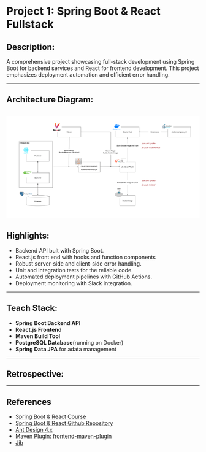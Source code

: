 # Project 1: Spring Boot & React Fullstack 


## Description:
A comprehensive project showcasing full-stack development using Spring Boot for backend services and React for frontend development. 
This project emphasizes deployment automation and efficient error handling. 

--- 

## Architecture Diagram:
![springboot-react-fullstack.png](docs/springboot-react-fullstack.png)
--- 

## Highlights: 
- Backend API bult with Spring Boot. 
- React.js front end with hooks and function components 
- Robust server-side and client-side error handling. 
- Unit and integration tests for the reliable code. 
- Automated deployment pipelines with GitHub Actions. 
- Deployment monitoring with Slack integration. 

--- 

## Teach Stack: 
- **Spring Boot Backend API**
- **React.js Frontend**
- **Maven Build Tool**
- **PostgreSQL Database**(running on Docker)
- **Spring Data JPA** for adata management

---

## Retrospective:


--- 

## References 
- [Spring Boot & React Course](https://www.amigoscode.com/p/full-stack-spring-boot-react)
- [Spring Boot & React Github Repository](https://github.com/amigoscode/spring-boot-react-fullstack)
- [Ant Design 4.x](https://4x.ant.design/components/overview/)
- [Maven Plugin: frontend-maven-plugin](https://github.com/eirslett/frontend-maven-plugin)
- [Jib](https://github.com/GoogleContainerTools/jib)